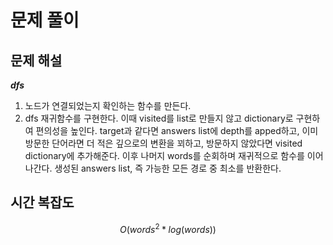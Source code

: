   # 문제 풀이

## 문제 해설

***dfs***

1. 노드가 연결되었는지 확인하는 함수를 만든다.
2. dfs 재귀함수를 구현한다. 이때 visited를 list로 만들지 않고 dictionary로 구현하여 편의성을 높인다. target과 같다면 answers list에 depth를 apped하고, 이미 방문한 단어라면 더 적은 깊으로의 변환을 꾀하고, 방문하지 않았다면 visited dictionary에 추가해준다. 이후 나머지 words를 순회하며 재귀적으로 함수를 이어나간다.
생성된 answers list, 즉 가능한 모든 경로 중 최소를 반환한다.

## 시간 복잡도

$$O(words^2*log(words))$$

